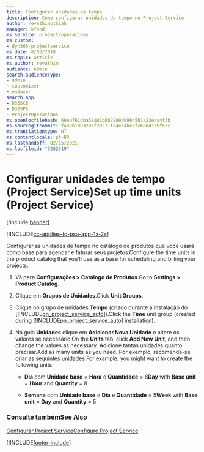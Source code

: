 ```yaml
---
title: Configurar unidades de tempo
description: Como configurar unidades de tempo no Project Service
author: revathimuthiah
manager: kfend
ms.service: project-operations
ms.custom:
- dyn365-projectservice
ms.date: 8/03/2018
ms.topic: article
ms.author: revathim
audience: Admin
search.audienceType:
- admin
- customizer
- enduser
search.app:
- D365CE
- D365PS
- ProjectOperations
ms.openlocfilehash: 66ea761dba58a81b682280d09045b1a23eaa4f3b
ms.sourcegitcommit: fa32b1893286f20271fa4ec4be8fc68bd135f53c
ms.translationtype: HT
ms.contentlocale: pt-BR
ms.lasthandoff: 02/15/2021
ms.locfileid: "5282319"
---
```

# <a name="set-up-time-units-project-service"></a><span data-ttu-id="aefec-103">Configurar unidades de tempo (Project Service)</span><span class="sxs-lookup"><span data-stu-id="aefec-103">Set up time units (Project Service)</span></span>

[!include [banner](../includes/psa-now-project-operations.md)]

[!INCLUDE[cc-applies-to-psa-app-1x-2x](../includes/cc-applies-to-psa-app-1x-2x.md)]

<span data-ttu-id="aefec-104">Configurar as unidades de tempo no catálogo de produtos que você usará como base para agendar e faturar seus projetos.</span><span class="sxs-lookup"><span data-stu-id="aefec-104">Configure the time units in the product catalog that you’ll use as a base for scheduling and billing your projects.</span></span>  
  
1. <span data-ttu-id="aefec-105">Vá para **Configurações > Catálogo de Produtos**.</span><span class="sxs-lookup"><span data-stu-id="aefec-105">Go to **Settings > Product Catalog**.</span></span>  
  
2. <span data-ttu-id="aefec-106">Clique em **Grupos de Unidades**.</span><span class="sxs-lookup"><span data-stu-id="aefec-106">Click **Unit Groups**.</span></span>  
  
3. <span data-ttu-id="aefec-107">Clique no grupo de unidades **Tempo** (criado durante a instalação do [!INCLUDE[pn_project_service_auto](../includes/pn-project-service-auto.md)]).</span><span class="sxs-lookup"><span data-stu-id="aefec-107">Click the **Time** unit group (created during [!INCLUDE[pn_project_service_auto](../includes/pn-project-service-auto.md)] installation).</span></span>  
  
4. <span data-ttu-id="aefec-108">Na guia **Unidades** clique em **Adicionar Nova Unidade** e altere os valores se necessário.</span><span class="sxs-lookup"><span data-stu-id="aefec-108">On the **Units** tab, click **Add New Unit**, and then change the values as necessary.</span></span> <span data-ttu-id="aefec-109">Adicione tantas unidades quanto precisar.</span><span class="sxs-lookup"><span data-stu-id="aefec-109">Add as many units as you need.</span></span> <span data-ttu-id="aefec-110">Por exemplo, recomenda-se criar as seguintes unidades:</span><span class="sxs-lookup"><span data-stu-id="aefec-110">For example, you might want to create the following units:</span></span>  
  
   - <span data-ttu-id="aefec-111">**Dia** com **Unidade base** = **Hora** e **Quantidade** = 8</span><span class="sxs-lookup"><span data-stu-id="aefec-111">**Day** with **Base unit** = **Hour** and **Quantity** = 8</span></span>  
  
   - <span data-ttu-id="aefec-112">**Semana** com **Unidade base** = **Dia** e **Quantidade** = 5</span><span class="sxs-lookup"><span data-stu-id="aefec-112">**Week** with **Base unit** = **Day** and **Quantity** = 5</span></span>  
  
### <a name="see-also"></a><span data-ttu-id="aefec-113">Consulte também</span><span class="sxs-lookup"><span data-stu-id="aefec-113">See Also</span></span>  
 [<span data-ttu-id="aefec-114">Configurar Project Service</span><span class="sxs-lookup"><span data-stu-id="aefec-114">Configure Project Service</span></span>](../psa/configure.md)


[!INCLUDE[footer-include](../includes/footer-banner.md)]